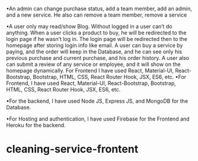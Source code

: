 •An admin can change purchase status, add a team member, add an admin, and a new service. He also can remove a team member, remove a service

•A user only may read/show Blog. Without logged in a user can’t do anything. When a user clicks a product to buy, he will be redirected to the login page if he wasn’t log in. The login page will be redirected then to the homepage after storing login info like email. A user can buy a service by paying, and the order will keep in the Database, and he can see only his previous purchase and current purchase, and his order history. A user also can submit a review of any service or employee, and it will show on the homepage dynamically. For Frontend I have used React, Material-UI, React-Bootstrap, Bootstrap, HTML, CSS, React Router Hook, JSX, ES6, etc.
•For Frontend, I have used React, Material-UI, React-Bootstrap, Bootstrap, HTML, CSS, React Router Hook, JSX, ES6, etc.

•For the backend, I have used Node JS, Express JS, and MongoDB for the Database.

•For Hosting and authentication, I have used Firebase for the Frontend and Heroku for the backend.
# cleaning-service-frontent
